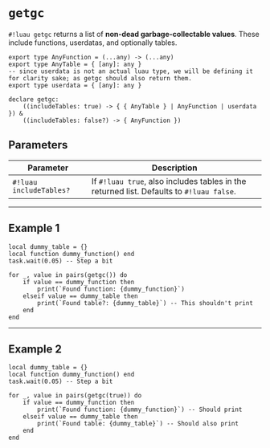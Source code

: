 # `getgc`

`#!luau getgc` returns a list of **non-dead garbage-collectable values**. These include functions, userdatas, and optionally tables.

```luau
export type AnyFunction = (...any) -> (...any)
export type AnyTable = { [any]: any }
-- since userdata is not an actual luau type, we will be defining it for clarity sake; as getgc should also return them.
export type userdata = { [any]: any }

declare getgc:
    ((includeTables: true) -> { { AnyTable } | AnyFunction | userdata }) &
    ((includeTables: false?) -> { AnyFunction })
```

## Parameters

| Parameter           | Description                                               |
|---------------------|-----------------------------------------------------------|
| `#!luau includeTables?` | If `#!luau true`, also includes tables in the returned list. Defaults to `#!luau false`. |

---

## Example 1

```luau title="Function-only GC scan" linenums="1"
local dummy_table = {}
local function dummy_function() end
task.wait(0.05) -- Step a bit

for _, value in pairs(getgc()) do
    if value == dummy_function then
        print(`Found function: {dummy_function}`)
    elseif value == dummy_table then
        print(`Found table?: {dummy_table}`) -- This shouldn't print
    end
end
```

---

## Example 2

```luau title="Full GC scan including tables" linenums="1"
local dummy_table = {}
local function dummy_function() end
task.wait(0.05) -- Step a bit

for _, value in pairs(getgc(true)) do
    if value == dummy_function then
        print(`Found function: {dummy_function}`) -- Should print
    elseif value == dummy_table then
        print(`Found table: {dummy_table}`) -- Should also print
    end
end
```
